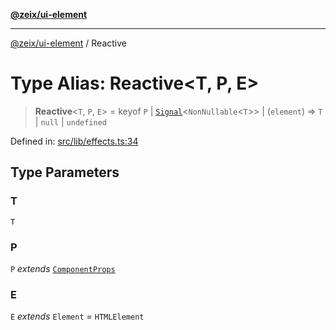 [**@zeix/ui-element**](../README.md)

***

[@zeix/ui-element](../globals.md) / Reactive

# Type Alias: Reactive\<T, P, E\>

> **Reactive**\<`T`, `P`, `E`\> = keyof `P` \| [`Signal`](Signal.md)\<`NonNullable`\<`T`\>\> \| (`element`) => `T` \| `null` \| `undefined`

Defined in: [src/lib/effects.ts:34](https://github.com/zeixcom/ui-element/blob/d13febaf363936558771161c1c4f66e2034f5ec3/src/lib/effects.ts#L34)

## Type Parameters

### T

`T`

### P

`P` *extends* [`ComponentProps`](ComponentProps.md)

### E

`E` *extends* `Element` = `HTMLElement`
